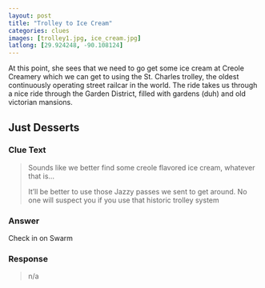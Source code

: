 ```yaml
---
layout: post
title: "Trolley to Ice Cream"
categories: clues
images: [trolley1.jpg, ice_cream.jpg]
latlong: [29.924248, -90.108124]
---
```


At this point, she sees that we need to go get some ice cream at Creole Creamery which we can get to using the St. Charles trolley, the oldest continuously operating street railcar in the world. The ride takes us through a nice ride through the Garden District, filled with gardens (duh) and old victorian mansions.

<!--excerpt-->

## Just Desserts

### Clue Text
><p>Sounds like we better find some creole flavored ice cream, whatever that is…</p><p>It’ll be better to use those Jazzy passes we sent to get around. No one will suspect you if you use that historic trolley system</p>

### Answer
Check in on Swarm

### Response
>n/a
